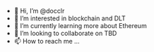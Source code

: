 - 👋 Hi, I’m @docclr
- 👀 I’m interested in blockchain and DLT
- 🌱 I’m currently learning more about Ethereum
- 💞️ I’m looking to collaborate on TBD
- 📫 How to reach me ...

<!---
docclr/docclr is a ✨ special ✨ repository because its `README.md` (this file) appears on your GitHub profile.
You can click the Preview link to take a look at your changes.
--->
